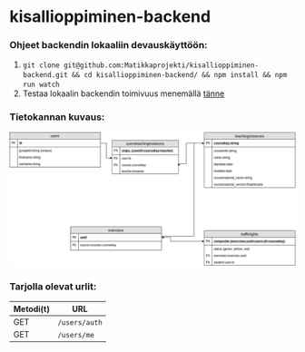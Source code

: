 # kisallioppiminen-backend

### Ohjeet backendin lokaaliin devauskäyttöön:
1. `git clone git@github.com:Matikkaprojekti/kisallioppiminen-backend.git && cd kisallioppiminen-backend/ && npm install && npm run watch`
2. Testaa lokaalin backendin toimivuus menemällä [tänne](http://localhost:8000/)


### Tietokannan kuvaus:
![tietokantakuva](/readme_images/tietokanta.png)


### Tarjolla olevat urlit:

| Metodi(t) | URL                       |
| --------| --------------------------- |
| GET     | `/users/auth`               |
| GET     | `/users/me`                 |
